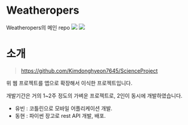 # Weatheropers
Weatheropers의 메인 repo
<img src="https://img.shields.io/github/languages/count/Weatheropers/Weatheropers">
<img src="https://img.shields.io/github/languages/top/Weatheropers/Weatheropers">

# 소개
> https://github.com/Kimdonghyeon7645/ScienceProject

위 웹 프로젝트를 앱으로 확장해서 이식한 프로젝트입니다.

개발기간은 거의 1~2주 정도의 가벼운 프로젝트로, 2인이 동시에 개발하였습니다.  
- 유빈 : 코틀린으로 모바일 어플리케이션 개발.
- 동현 : 파이썬 장고로 rest API 개발, 배포.

